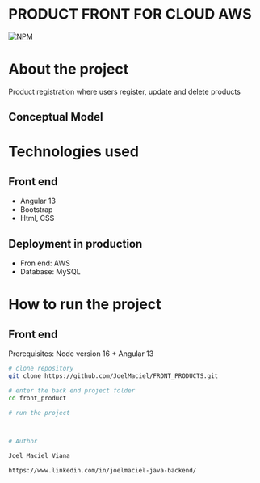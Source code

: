 # PRODUCT FRONT FOR CLOUD AWS

[![NPM](https://img.shields.io/npm/l/react)](https://github.com/JoelMaciel/FRONT_PRODUCTS/blob/dev/LICENCE)

# About the project

Product registration  where users register, update and delete products

## Conceptual Model

# Technologies used

## Front end

- Angular 13
- Bootstrap
- Html, CSS

## Deployment in production

- Fron end: AWS
- Database: MySQL

# How to run the project

## Front end

Prerequisites:
Node version 16 +
Angular 13

```bash
# clone repository
git clone https://github.com/JoelMaciel/FRONT_PRODUCTS.git

# enter the back end project folder
cd front_product

# run the project



# Author

Joel Maciel Viana

https://www.linkedin.com/in/joelmaciel-java-backend/
```
